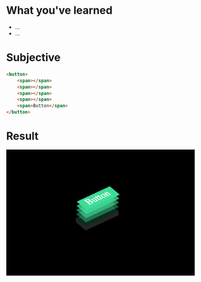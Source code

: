 # What you've learned

-   ...
-   ...

# Subjective

```html
<button>
    <span></span>
    <span></span>
    <span></span>
    <span></span>
    <span>Button</span>
</button>
```

# Result

![preview](./image.png)
